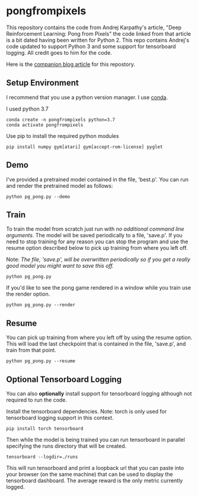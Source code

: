 # pongfrompixels
This repository contains the code from Andrej Karpathy's article, "Deep Reinforcement Learning: Pong from Pixels" the code linked from that article is a bit dated having been written for Python 2.  This repo contains Andrej's code updated to support Python 3 and some support for tensorboard logging.  All credit goes to him for the code.

Here is the [companion blog article](https://www.storminthecastle.com/pong_from_pixels) for this repostory.


## Setup Environment
I recommend that you use a python version manager.  I use [conda](https://docs.conda.io/en/latest/).

I used python 3.7

```
conda create -n pongfrompixels python=3.7
conda activate pongfrompixels
```

Use pip to install the required python modules

```
pip install numpy gym[atari] gym[accept-rom-license] pyglet
```

## Demo
I've provided a pretrained model contained in the file, 'best.p'.  You can run and render the pretrained model as follows:

```
python pg_pong.py --demo
```

## Train
To train the model from scratch just run with *no additional command line arguments*.  The model will be saved periodically to a file, 'save.p'.  If you need to stop training for any reason you can stop the program and use the resume option described below to pick up training from where you left off.

Note: *The file, 'save.p', will be overwritten periodically so if you get a really good model you might want to save this off.*

```
python pg_pong.py
```

If you'd like to see the pong game rendered in a window while you train use the render option.

```
python pg_pong.py --render
```

## Resume
You can pick up training from where you left off by using the resume option.  This will load the last checkpoint that is contained in the file, 'save.p', and train from that point.

```
python pg_pong.py --resume
```

## Optional Tensorboard Logging
You can also **optionally** install support for tensorboard logging although not required to run the code.

Install the tensorboard dependencies.  Note: torch is only used for tensorboard logging support in this context.

```
pip install torch tensorboard
```

Then while the model is being trained you can run tensorboard in parallel specifying the runs directory that will be created.

```
tensorboard --logdir=./runs
```

This will run tensorboard and print a loopback url that you can paste into your browser (on the same machine) that can be used to display the tensorboard dashboard.  The average reward is the only metric currently logged.

